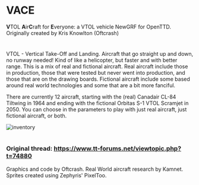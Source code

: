 # VACE
**V**TOL **A**ir**C**raft for **E**veryone: a VTOL vehicle NewGRF for OpenTTD. Originally created by Kris Knowlton (Oftcrash)
#
VTOL - Vertical Take-Off and Landing. Aircraft that go straight up and down, no runway needed! Kind of like a helicopter, but faster and with better range. This is a mix of real and fictional aircraft. Real aircraft include those in production, those that were tested but never went into production, and those that are on the drawing boards. Fictional aircraft include some based around real world technologies and some that are a bit more fanciful.

There are currently 12 aircraft, starting with the (real) Canadair CL-84 Tiltwing in 1964 and ending with the fictional Orbitas S-1 VTOL Scramjet in 2050. You can choose in the parameters to play with just real aircraft, just fictional aircraft, or both.

![inventory](https://github.com/therealbungus/VACE/assets/449237/c0874f60-bee8-413a-bf7f-edf24f27ed7e)

#

### Original thread: https://www.tt-forums.net/viewtopic.php?t=74880

Graphics and code by Oftcrash. Real World aircraft research by Kamnet. Sprites created using Zephyris' PixelToo.
